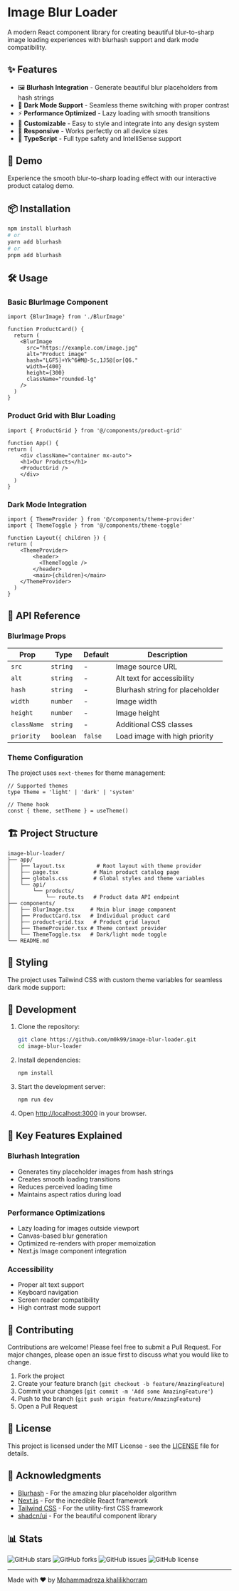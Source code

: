 # Image Blur Loader

A modern React component library for creating beautiful blur-to-sharp image loading experiences with blurhash support and dark mode compatibility.

## ✨ Features

- 🖼️ **Blurhash Integration** - Generate beautiful blur placeholders from hash strings
- 🌙 **Dark Mode Support** - Seamless theme switching with proper contrast
- ⚡ **Performance Optimized** - Lazy loading with smooth transitions
- 🎨 **Customizable** - Easy to style and integrate into any design system
- 📱 **Responsive** - Works perfectly on all device sizes
- 🔧 **TypeScript** - Full type safety and IntelliSense support

## 🚀 Demo

Experience the smooth blur-to-sharp loading effect with our interactive product catalog demo.

## 📦 Installation

```bash
npm install blurhash
# or
yarn add blurhash
# or
pnpm add blurhash
```

## 🛠️ Usage

### Basic BlurImage Component

```tsx
import {BlurImage} from './BlurImage'

function ProductCard() {
  return (
    <BlurImage
      src="https://example.com/image.jpg"
      alt="Product image"
      hash="LGF5]+Yk^6#M@-5c,1J5@[or[Q6."
      width={400}
      height={300}
      className="rounded-lg"
    />
  )
}
```

### Product Grid with Blur Loading

```tsx
import { ProductGrid } from '@/components/product-grid'

function App() {
return (
    <div className="container mx-auto">
    <h1>Our Products</h1>
    <ProductGrid />
    </div>
  )
}
```

### Dark Mode Integration

```tsx
import { ThemeProvider } from '@/components/theme-provider'
import { ThemeToggle } from '@/components/theme-toggle'

function Layout({ children }) {
return (
    <ThemeProvider>
        <header>
          <ThemeToggle />
        </header>
        <main>{children}</main>
    </ThemeProvider>
  )
}
```

## 🎯 API Reference

### BlurImage Props

| Prop | Type | Default | Description |
|------|------|---------|-------------|
| `src` | `string` | - | Image source URL |
| `alt` | `string` | - | Alt text for accessibility |
| `hash` | `string` | - | Blurhash string for placeholder |
| `width` | `number` | - | Image width |
| `height` | `number` | - | Image height |
| `className` | `string` | - | Additional CSS classes |
| `priority` | `boolean` | `false` | Load image with high priority |

### Theme Configuration

The project uses `next-themes` for theme management:

```tsx
// Supported themes
type Theme = 'light' | 'dark' | 'system'

// Theme hook
const { theme, setTheme } = useTheme()
```

## 🏗️ Project Structure

```
image-blur-loader/
├── app/
│   ├── layout.tsx          # Root layout with theme provider
│   ├── page.tsx           # Main product catalog page
│   ├── globals.css        # Global styles and theme variables
│   └── api/
│       └── products/
│           └── route.ts   # Product data API endpoint
├── components/
│   ├── BlurImage.tsx     # Main blur image component
│   ├── ProductCard.tsx   # Individual product card
│   ├── product-grid.tsx   # Product grid layout
│   ├── ThemeProvider.tsx # Theme context provider
│   └── ThemeToggle.tsx   # Dark/light mode toggle
└── README.md
```

## 🎨 Styling

The project uses Tailwind CSS with custom theme variables for seamless dark mode support:


## 🔧 Development

1. Clone the repository:
   ```bash
   git clone https://github.com/m0k99/image-blur-loader.git
   cd image-blur-loader
   ```

2. Install dependencies:
   ```bash
   npm install
   ```

3. Start the development server:
   ```bash
   npm run dev
   ```

4. Open [http://localhost:3000](http://localhost:3000) in your browser.

## 🌟 Key Features Explained

### Blurhash Integration
- Generates tiny placeholder images from hash strings
- Creates smooth loading transitions
- Reduces perceived loading time
- Maintains aspect ratios during load

### Performance Optimizations
- Lazy loading for images outside viewport
- Canvas-based blur generation
- Optimized re-renders with proper memoization
- Next.js Image component integration

### Accessibility
- Proper alt text support
- Keyboard navigation
- Screen reader compatibility
- High contrast mode support

## 🤝 Contributing

Contributions are welcome! Please feel free to submit a Pull Request. For major changes, please open an issue first to discuss what you would like to change.

1. Fork the project
2. Create your feature branch (`git checkout -b feature/AmazingFeature`)
3. Commit your changes (`git commit -m 'Add some AmazingFeature'`)
4. Push to the branch (`git push origin feature/AmazingFeature`)
5. Open a Pull Request

## 📄 License

This project is licensed under the MIT License - see the [LICENSE](LICENSE) file for details.

## 🙏 Acknowledgments

- [Blurhash](https://blurha.sh/) - For the amazing blur placeholder algorithm
- [Next.js](https://nextjs.org/) - For the incredible React framework
- [Tailwind CSS](https://tailwindcss.com/) - For the utility-first CSS framework
- [shadcn/ui](https://ui.shadcn.com/) - For the beautiful component library

## 📊 Stats

![GitHub stars](https://img.shields.io/github/stars/yourusername/image-blur-loader?style=social)
![GitHub forks](https://img.shields.io/github/forks/yourusername/image-blur-loader?style=social)
![GitHub issues](https://img.shields.io/github/issues/yourusername/image-blur-loader)
![GitHub license](https://img.shields.io/github/license/yourusername/image-blur-loader)

---

Made with ❤️ by [Mohammadreza khalilikhorram](https://github.com/m0k99)
